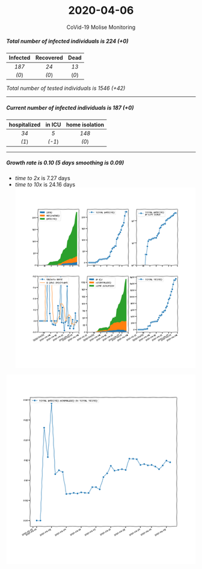 <div align='center'>

# 2020-04-06
CoVid-19 Molise Monitoring
</div>

##### Total number of infected individuals is 224 (+0)
Infected | Recovered | Dead
:---: | :---: | :---:
*187* | *24* | *13*
*(0*) | *(0*) | (*0*)

*Total number of tested individuals is 1546 (+42)*
***
##### Current number of infected individuals is 187 (+0)
hospitalized | in ICU | home isolation
:---: | :---: | :---:
*34* |*5* |*148*
*(1*) |*(-1*) |*(0*)
***
##### Growth rate is 0.10 (5 days smoothing is 0.09)
- *time to 2x* is 7.27 days
- *time to 10x* is 24.16 days
![stats][stats]

![infected_normalized][infected_normalized]

[stats]: stats_Molise.png
[infected_normalized]: infected_normalized_Molise.png
